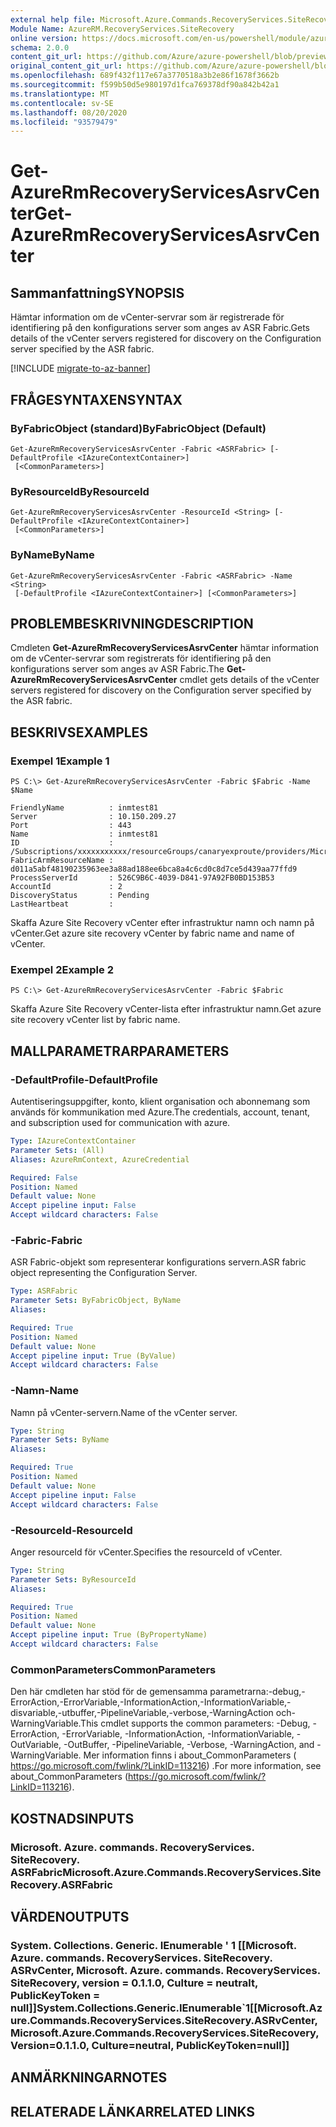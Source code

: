 ```yaml
---
external help file: Microsoft.Azure.Commands.RecoveryServices.SiteRecovery.dll-Help.xml
Module Name: AzureRM.RecoveryServices.SiteRecovery
online version: https://docs.microsoft.com/en-us/powershell/module/azurerm.recoveryservices.siterecovery/get-azurermrecoveryservicesasrvcenter
schema: 2.0.0
content_git_url: https://github.com/Azure/azure-powershell/blob/preview/src/ResourceManager/RecoveryServices.SiteRecovery/Commands.RecoveryServices.SiteRecovery/help/Get-AzureRmRecoveryServicesAsrVCenter.md
original_content_git_url: https://github.com/Azure/azure-powershell/blob/preview/src/ResourceManager/RecoveryServices.SiteRecovery/Commands.RecoveryServices.SiteRecovery/help/Get-AzureRmRecoveryServicesAsrVCenter.md
ms.openlocfilehash: 689f432f117e67a3770518a3b2e86f1678f3662b
ms.sourcegitcommit: f599b50d5e980197d1fca769378df90a842b42a1
ms.translationtype: MT
ms.contentlocale: sv-SE
ms.lasthandoff: 08/20/2020
ms.locfileid: "93579479"
---
```

# <span data-ttu-id="28ca6-101">Get-AzureRmRecoveryServicesAsrvCenter</span><span class="sxs-lookup"><span data-stu-id="28ca6-101">Get-AzureRmRecoveryServicesAsrvCenter</span></span>

## <span data-ttu-id="28ca6-102">Sammanfattning</span><span class="sxs-lookup"><span data-stu-id="28ca6-102">SYNOPSIS</span></span>
<span data-ttu-id="28ca6-103">Hämtar information om de vCenter-servrar som är registrerade för identifiering på den konfigurations server som anges av ASR Fabric.</span><span class="sxs-lookup"><span data-stu-id="28ca6-103">Gets details of the vCenter servers registered for discovery on the Configuration server specified by the ASR fabric.</span></span>

[!INCLUDE [migrate-to-az-banner](../../includes/migrate-to-az-banner.md)]

## <span data-ttu-id="28ca6-104">FRÅGESYNTAXEN</span><span class="sxs-lookup"><span data-stu-id="28ca6-104">SYNTAX</span></span>

### <span data-ttu-id="28ca6-105">ByFabricObject (standard)</span><span class="sxs-lookup"><span data-stu-id="28ca6-105">ByFabricObject (Default)</span></span>
```
Get-AzureRmRecoveryServicesAsrvCenter -Fabric <ASRFabric> [-DefaultProfile <IAzureContextContainer>]
 [<CommonParameters>]
```

### <span data-ttu-id="28ca6-106">ByResourceId</span><span class="sxs-lookup"><span data-stu-id="28ca6-106">ByResourceId</span></span>
```
Get-AzureRmRecoveryServicesAsrvCenter -ResourceId <String> [-DefaultProfile <IAzureContextContainer>]
 [<CommonParameters>]
```

### <span data-ttu-id="28ca6-107">ByName</span><span class="sxs-lookup"><span data-stu-id="28ca6-107">ByName</span></span>
```
Get-AzureRmRecoveryServicesAsrvCenter -Fabric <ASRFabric> -Name <String>
 [-DefaultProfile <IAzureContextContainer>] [<CommonParameters>]
```

## <span data-ttu-id="28ca6-108">PROBLEMBESKRIVNING</span><span class="sxs-lookup"><span data-stu-id="28ca6-108">DESCRIPTION</span></span>
<span data-ttu-id="28ca6-109">Cmdleten **Get-AzureRmRecoveryServicesAsrvCenter** hämtar information om de vCenter-servrar som registrerats för identifiering på den konfigurations server som anges av ASR Fabric.</span><span class="sxs-lookup"><span data-stu-id="28ca6-109">The **Get-AzureRmRecoveryServicesAsrvCenter** cmdlet gets details of the vCenter servers registered for discovery on the Configuration server specified by the ASR fabric.</span></span>

## <span data-ttu-id="28ca6-110">BESKRIVS</span><span class="sxs-lookup"><span data-stu-id="28ca6-110">EXAMPLES</span></span>

### <span data-ttu-id="28ca6-111">Exempel 1</span><span class="sxs-lookup"><span data-stu-id="28ca6-111">Example 1</span></span>
```
PS C:\> Get-AzureRmRecoveryServicesAsrvCenter -Fabric $Fabric -Name $Name

FriendlyName          : inmtest81
Server                : 10.150.209.27
Port                  : 443
Name                  : inmtest81
ID                    : /Subscriptions/xxxxxxxxxxx/resourceGroups/canaryexproute/providers/Microsoft.RecoveryServices/vaults/xxxxxxxxx/replicationFabrics/xxxxxxxxxxxxxxxxx/replicationvCenters/inmtest81
FabricArmResourceName : d011a5abf48190235963ee3a88ad188ee6bca8a4c6cd0c8d7ce5d439aa77ffd9
ProcessServerId       : 526C9B6C-4039-D841-97A92FB0BD153B53
AccountId             : 2
DiscoveryStatus       : Pending
LastHeartbeat         :
```

<span data-ttu-id="28ca6-112">Skaffa Azure Site Recovery vCenter efter infrastruktur namn och namn på vCenter.</span><span class="sxs-lookup"><span data-stu-id="28ca6-112">Get azure site recovery vCenter by fabric name and name of vCenter.</span></span>

### <span data-ttu-id="28ca6-113">Exempel 2</span><span class="sxs-lookup"><span data-stu-id="28ca6-113">Example 2</span></span>
```
PS C:\> Get-AzureRmRecoveryServicesAsrvCenter -Fabric $Fabric
```

<span data-ttu-id="28ca6-114">Skaffa Azure Site Recovery vCenter-lista efter infrastruktur namn.</span><span class="sxs-lookup"><span data-stu-id="28ca6-114">Get azure site recovery vCenter list by fabric name.</span></span>

## <span data-ttu-id="28ca6-115">MALLPARAMETRAR</span><span class="sxs-lookup"><span data-stu-id="28ca6-115">PARAMETERS</span></span>

### <span data-ttu-id="28ca6-116">-DefaultProfile</span><span class="sxs-lookup"><span data-stu-id="28ca6-116">-DefaultProfile</span></span>
<span data-ttu-id="28ca6-117">Autentiseringsuppgifter, konto, klient organisation och abonnemang som används för kommunikation med Azure.</span><span class="sxs-lookup"><span data-stu-id="28ca6-117">The credentials, account, tenant, and subscription used for communication with azure.</span></span>

```yaml
Type: IAzureContextContainer
Parameter Sets: (All)
Aliases: AzureRmContext, AzureCredential

Required: False
Position: Named
Default value: None
Accept pipeline input: False
Accept wildcard characters: False
```

### <span data-ttu-id="28ca6-118">-Fabric</span><span class="sxs-lookup"><span data-stu-id="28ca6-118">-Fabric</span></span>
<span data-ttu-id="28ca6-119">ASR Fabric-objekt som representerar konfigurations servern.</span><span class="sxs-lookup"><span data-stu-id="28ca6-119">ASR fabric object representing the Configuration Server.</span></span>

```yaml
Type: ASRFabric
Parameter Sets: ByFabricObject, ByName
Aliases:

Required: True
Position: Named
Default value: None
Accept pipeline input: True (ByValue)
Accept wildcard characters: False
```

### <span data-ttu-id="28ca6-120">-Namn</span><span class="sxs-lookup"><span data-stu-id="28ca6-120">-Name</span></span>
<span data-ttu-id="28ca6-121">Namn på vCenter-servern.</span><span class="sxs-lookup"><span data-stu-id="28ca6-121">Name of the vCenter server.</span></span>

```yaml
Type: String
Parameter Sets: ByName
Aliases:

Required: True
Position: Named
Default value: None
Accept pipeline input: False
Accept wildcard characters: False
```

### <span data-ttu-id="28ca6-122">-ResourceId</span><span class="sxs-lookup"><span data-stu-id="28ca6-122">-ResourceId</span></span>
<span data-ttu-id="28ca6-123">Anger resourceId för vCenter.</span><span class="sxs-lookup"><span data-stu-id="28ca6-123">Specifies the resourceId of vCenter.</span></span>

```yaml
Type: String
Parameter Sets: ByResourceId
Aliases:

Required: True
Position: Named
Default value: None
Accept pipeline input: True (ByPropertyName)
Accept wildcard characters: False
```

### <span data-ttu-id="28ca6-124">CommonParameters</span><span class="sxs-lookup"><span data-stu-id="28ca6-124">CommonParameters</span></span>
<span data-ttu-id="28ca6-125">Den här cmdleten har stöd för de gemensamma parametrarna:-debug,-ErrorAction,-ErrorVariable,-InformationAction,-InformationVariable,-disvariable,-utbuffer,-PipelineVariable,-verbose,-WarningAction och-WarningVariable.</span><span class="sxs-lookup"><span data-stu-id="28ca6-125">This cmdlet supports the common parameters: -Debug, -ErrorAction, -ErrorVariable, -InformationAction, -InformationVariable, -OutVariable, -OutBuffer, -PipelineVariable, -Verbose, -WarningAction, and -WarningVariable.</span></span> <span data-ttu-id="28ca6-126">Mer information finns i about_CommonParameters ( https://go.microsoft.com/fwlink/?LinkID=113216) .</span><span class="sxs-lookup"><span data-stu-id="28ca6-126">For more information, see about_CommonParameters (https://go.microsoft.com/fwlink/?LinkID=113216).</span></span>

## <span data-ttu-id="28ca6-127">KOSTNADS</span><span class="sxs-lookup"><span data-stu-id="28ca6-127">INPUTS</span></span>

### <span data-ttu-id="28ca6-128">Microsoft. Azure. commands. RecoveryServices. SiteRecovery. ASRFabric</span><span class="sxs-lookup"><span data-stu-id="28ca6-128">Microsoft.Azure.Commands.RecoveryServices.SiteRecovery.ASRFabric</span></span>

## <span data-ttu-id="28ca6-129">VÄRDEN</span><span class="sxs-lookup"><span data-stu-id="28ca6-129">OUTPUTS</span></span>

### <span data-ttu-id="28ca6-130">System. Collections. Generic. IEnumerable ' 1 [[Microsoft. Azure. commands. RecoveryServices. SiteRecovery. ASRvCenter, Microsoft. Azure. commands. RecoveryServices. SiteRecovery, version = 0.1.1.0, Culture = neutralt, PublicKeyToken = null]]</span><span class="sxs-lookup"><span data-stu-id="28ca6-130">System.Collections.Generic.IEnumerable\`1[[Microsoft.Azure.Commands.RecoveryServices.SiteRecovery.ASRvCenter, Microsoft.Azure.Commands.RecoveryServices.SiteRecovery, Version=0.1.1.0, Culture=neutral, PublicKeyToken=null]]</span></span>

## <span data-ttu-id="28ca6-131">ANMÄRKNINGAR</span><span class="sxs-lookup"><span data-stu-id="28ca6-131">NOTES</span></span>

## <span data-ttu-id="28ca6-132">RELATERADE LÄNKAR</span><span class="sxs-lookup"><span data-stu-id="28ca6-132">RELATED LINKS</span></span>

